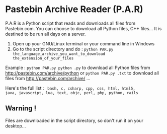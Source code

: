Pastebin Archive Reader (P.A.R)
===

P.A.R is a Python script that reads and downloads all files from Pastebin.com. You can choose to download all Python files, C++ files... It is destined to be run all days on a server.

1) Open up your GNU/Linux terminal or your command line in Windows                                                           
2) Go to the script directory and do :
<code>python PAR.py the_language_archive_you_want_to_download the_extension_of_your_files</code>

Example : 
<code>python PAR.py python .py</code> to download all Python files from http://pastebin.com/archive/python 
or <code>python PAR.py  .txt</code> to download all files from http://pastebin.com/archive/ ...

Here's the full list :
<code>
bash,
c,
csharp,
cpp,
css,
html,
html5,
java,
javascript,
lua,
text,
objc,
perl,
php,
python,
rails
</code>

<h2>Warning !</h2> Files are downloaded in the script directory, so don't run it on your desktop...

